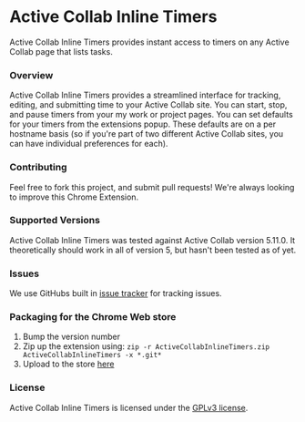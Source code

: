 # Active Collab Inline Timers

Active Collab Inline Timers provides instant access to timers on any Active Collab page that lists tasks.

### Overview

Active Collab Inline Timers provides a streamlined interface for tracking, editing, and submitting time to your Active Collab site. You can start, stop, and pause timers from your my work or project pages. You can set defaults for your timers from the extensions popup. These defaults are on a per hostname basis (so if you're part of two different Active Collab sites, you can have individual preferences for each).

### Contributing

Feel free to fork this project, and submit pull requests! We're always looking to improve this Chrome Extension.

### Supported Versions

Active Collab Inline Timers was tested against Active Collab version 5.11.0.  It theoretically should work in all of version 5, but hasn't been tested as of yet.

### Issues

We use GitHubs built in [issue tracker](https://github.com/drmproductions/ActiveCollabInlineTimers/issues) for tracking issues.

### Packaging for the Chrome Web store

1. Bump the version number
2. Zip up the extension using: `zip -r ActiveCollabInlineTimers.zip ActiveCollabInlineTimers -x *.git*
`
3. Upload to the store [here](https://chrome.google.com/webstore/developer/dashboard)

### License

Active Collab Inline Timers is licensed under the [GPLv3 license](https://github.com/drmproductions/ActiveCollabInlineTimers/blob/master/LICENSE).
